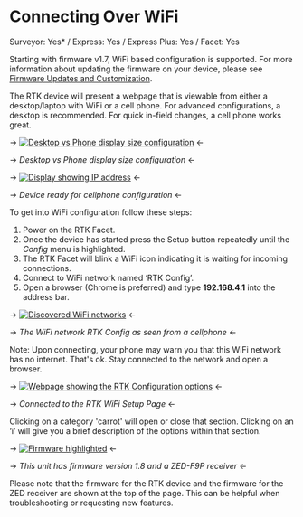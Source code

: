 # Connecting Over WiFi


Surveyor: Yes* / Express: Yes / Express Plus: Yes / Facet: Yes

Starting with firmware v1.7, WiFi based configuration is supported. For more information about updating the firmware on your device, please see [Firmware Updates and Customization](https://learn.sparkfun.com/tutorials/sparkfun-rtk-facet-hookup-guide/all#firmware-updates-and-customization).

The RTK device will present a webpage that is viewable from either a desktop/laptop with WiFi or a cell phone. For advanced configurations, a desktop is recommended. For quick in-field changes, a cell phone works great.

-> [![Desktop vs Phone display size configuration](https://cdn.sparkfun.com/r/600-600/assets/learn_tutorials/2/1/8/8/SparkFun_RTK_Facet_-_Desktop_vs_Phone_Config.jpg)](https://cdn.sparkfun.com/assets/learn_tutorials/2/1/8/8/SparkFun_RTK_Facet_-_Desktop_vs_Phone_Config.jpg) <-

-> *Desktop vs Phone display size configuration* <-

-> [![Display showing IP address](https://cdn.sparkfun.com/assets/learn_tutorials/2/1/8/8/SparkFun_RTK_Facet_-_Display_WiFi_Config.jpg)](https://cdn.sparkfun.com/assets/learn_tutorials/2/1/8/8/SparkFun_RTK_Facet_-_Display_WiFi_Config.jpg) <-

-> *Device ready for cellphone configuration* <-

To get into WiFi configuration follow these steps:

1. Power on the RTK Facet.
2. Once the device has started press the Setup button repeatedly until the *Config* menu is highlighted.
3. The RTK Facet will blink a WiFi icon indicating it is waiting for incoming connections.
4. Connect to WiFi network named ‘RTK Config’.
5. Open a browser (Chrome is preferred) and type **192.168.4.1** into the address bar.

-> [![Discovered WiFi networks](https://cdn.sparkfun.com/r/600-600/assets/learn_tutorials/1/4/6/3/RTK_Surveyor_-_WiFi_Config_-_Networks.jpg)](https://cdn.sparkfun.com/assets/learn_tutorials/1/4/6/3/RTK_Surveyor_-_WiFi_Config_-_Networks.jpg) <-

-> *The WiFi network RTK Config as seen from a cellphone* <-

Note: Upon connecting, your phone may warn you that this WiFi network has no internet. That's ok. Stay connected to the network and open a browser.

-> [![Webpage showing the RTK Configuration options](https://cdn.sparkfun.com/assets/learn_tutorials/2/1/8/8/SparkFun_RTK_Facet_-_WiFi_Config_Main_Page.jpg)](https://cdn.sparkfun.com/assets/learn_tutorials/2/1/8/8/SparkFun_RTK_Facet_-_WiFi_Config_Main_Page.jpg) <-

-> *Connected to the RTK WiFi Setup Page* <-

Clicking on a category 'carrot' will open or close that section. Clicking on an ‘i’ will give you a brief description of the options within that section.

-> [![Firmware highlighted](https://cdn.sparkfun.com/assets/learn_tutorials/2/1/8/8/SparkFun_RTK_Facet_-_WiFi_Config_Main_Page_-_Firmware.jpg)](https://cdn.sparkfun.com/assets/learn_tutorials/2/1/8/8/SparkFun_RTK_Facet_-_WiFi_Config_Main_Page_-_Firmware.jpg) <-

-> *This unit has firmware version 1.8 and a ZED-F9P receiver* <-

Please note that the firmware for the RTK device and the firmware for the ZED receiver are shown at the top of the page. This can be helpful when troubleshooting or requesting new features.